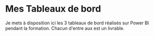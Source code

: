 # Mes Tableaux de bord
Je mets à disposition ici les 3 tableaux de bord réalisés sur Power BI pendant la formation. Chacun d'entre aux est un livrable.
